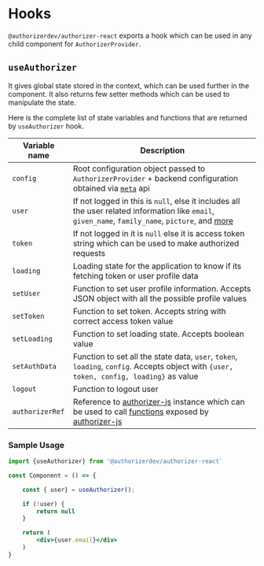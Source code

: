 # Hooks

`@authorizerdev/authorizer-react` exports a hook which can be used in any child component for `AuthorizerProvider`.

## `useAuthorizer`

It gives global state stored in the context, which can be used further in the component. It also returns few setter methods which can be used to manipulate the state.

Here is the complete list of state variables and functions that are returned by `useAuthorizer` hook.

| Variable name   | Description                                                                                                                                                                                      |
| --------------- | ------------------------------------------------------------------------------------------------------------------------------------------------------------------------------------------------ |
| `config`        | Root configuration object passed to `AuthorizerProvider` + backend configuration obtained via [`meta`](/authorizer-js/functions#--getmetadata) api                                               |
| `user`          | If not logged in this is `null`, else it includes all the user related information like `email`, `given_name`, `family_name`, `picture`, and [more](/authorizer-js/functions#--getprofile)       |
| `token`         | If not logged in it is `null` else it is access token string which can be used to make authorized requests                                                                                       |
| `loading`       | Loading state for the application to know if its fetching token or user profile data                                                                                                             |
| `setUser`       | Function to set user profile information. Accepts JSON object with all the possible profile values                                                                                               |
| `setToken`      | Function to set token. Accepts string with correct access token value                                                                                                                            |
| `setLoading`    | Function to set loading state. Accepts boolean value                                                                                                                                             |
| `setAuthData`   | Function to set all the state data, `user`, `token`, `loading`, `config`. Accepts object with `{user, token, config, loading}` as value                                                          |
| `logout`        | Function to logout user                                                                                                                                                                          |
| `authorizerRef` | Reference to [authorizer-js](/authorizer-js/getting-started) instance which can be used to call [functions](/authorizer-js/functions) exposed by [authorizer-js](/authorizer-js/getting-started) |

### Sample Usage

```jsx
import {useAuthorizer} from '@authorizerdev/authorizer-react`

const Component = () => {

	const { user} = useAuthorizer();

	if (!user) {
		return null
	}

	return (
		<div>{user.email}</div>
	)
}
```
